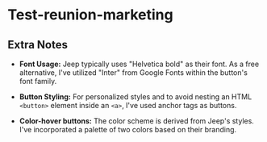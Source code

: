 # Test-reunion-marketing


## Extra Notes

- **Font Usage:** Jeep typically uses "Helvetica bold" as their font. As a free alternative, I've utilized "Inter" from Google Fonts within the button's font family.
  
- **Button Styling:** For personalized styles and to avoid nesting an HTML `<button>` element inside an `<a>`, I've used anchor tags as buttons.
  
- **Color-hover buttons:** The color scheme is derived from Jeep's styles. I've incorporated a palette of two colors based on their branding.
